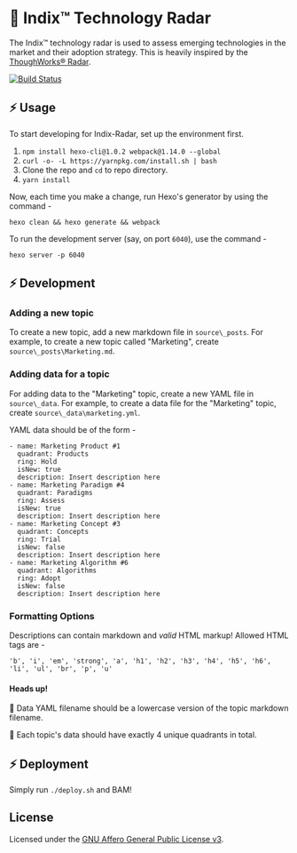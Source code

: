# 📡 Indix™ Technology Radar

The Indix™ technology radar is used to assess emerging technologies in the market and their adoption strategy. This is heavily inspired by the [ThoughWorks® Radar](https://github.com/thoughtworks/build-your-own-radar).

[![Build Status](https://app.snap-ci.com/indix/indix-radar/branch/source/build_image)](https://app.snap-ci.com/indix/indix-radar/branch/source)

## ⚡ Usage

To start developing for Indix-Radar, set up the environment first.

1. `npm install hexo-cli@1.0.2 webpack@1.14.0 --global`
2. `curl -o- -L https://yarnpkg.com/install.sh | bash`
3. Clone the repo and `cd` to repo directory.
4. `yarn install`

Now, each time you make a change, run Hexo's generator by using the command - 

```
hexo clean && hexo generate && webpack
```

To run the development server (say, on port `6040`), use the command - 

```
hexo server -p 6040
```

## ⚡ Development

### Adding a new topic

To create a new topic, add a new markdown file in `source\_posts`. For example, to create a new topic called "Marketing", create `source\_posts\Marketing.md`.

### Adding data for a topic

For adding data to the "Marketing" topic, create a new YAML file in `source\_data`. For example, to create a data file for the "Marketing" topic, create `source\_data\marketing.yml`.

YAML data should be of the form - 

```
- name: Marketing Product #1
  quadrant: Products
  ring: Hold
  isNew: true
  description: Insert description here
- name: Marketing Paradigm #4
  quadrant: Paradigms
  ring: Assess
  isNew: true
  description: Insert description here
- name: Marketing Concept #3
  quadrant: Concepts
  ring: Trial
  isNew: false
  description: Insert description here
- name: Marketing Algorithm #6
  quadrant: Algorithms
  ring: Adopt
  isNew: false
  description: Insert description here
```
### Formatting Options

Descriptions can contain markdown and _valid_ HTML markup! Allowed HTML tags are -

```
'b', 'i', 'em', 'strong', 'a', 'h1', 'h2', 'h3', 'h4', 'h5', 'h6', 'li', 'ul', 'br', 'p', 'u'
```

#### Heads up!
🔔  Data YAML filename should be a lowercase version of the topic markdown filename.

🔔  Each topic's data should have exactly 4 unique quadrants in total.


## ⚡ Deployment

Simply run `./deploy.sh` and BAM!

## License

Licensed under the [GNU Affero General Public License v3](LICENSE.md).
